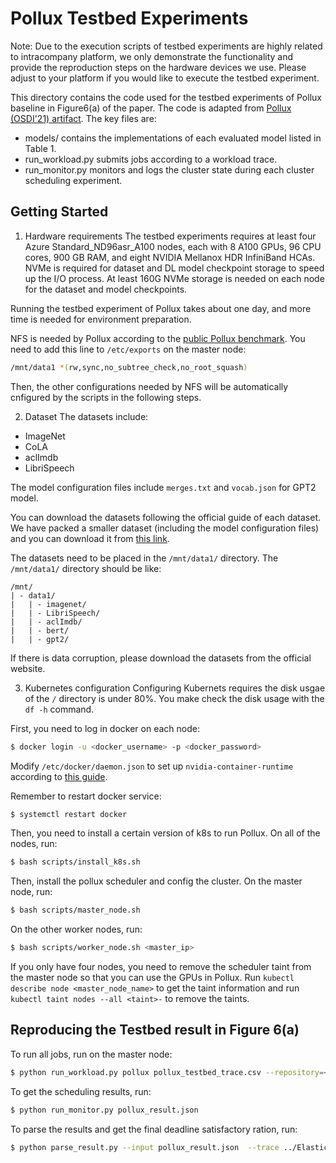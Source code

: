 # Pollux Testbed Experiments

Note: Due to the execution scripts of testbed experiments are highly related to intracompany platform, we only demonstrate the functionality and provide the reproduction steps on the hardware devices we use. Please adjust to your platform if you would like to execute the testbed experiment.

This directory contains the code used for the testbed experiments 
of Pollux baseline in Figure6(a) of the paper. The code is adapted from
[Pollux (OSDI'21) artifact](https://github.com/petuum/adaptdl/tree/osdi21-artifact).
The key files are:

- models/ contains the implementations of each evaluated model listed in Table 1.
- run_workload.py submits jobs according to a workload trace.
- run_monitor.py monitors and logs the cluster state during each cluster scheduling experiment.

## Getting Started
1. Hardware requirements
The testbed experiments requires at least four Azure Standard_ND96asr_A100 nodes, each with 8 A100 GPUs, 96 CPU cores, 900 GB RAM, and eight NVIDIA Mellanox HDR InfiniBand HCAs. 
NVMe is required for dataset and DL model checkpoint storage to speed up the I/O process. 
At least 160G NVMe storage is needed on each node for the dataset and model checkpoints.

Running the testbed experiment of Pollux takes about one day, and more time is needed for environment preparation.

NFS is needed by Pollux according to the [public Pollux benchmark](https://github.com/petuum/adaptdl/tree/osdi21-artifact/benchmark).
You need to add this line to `/etc/exports` on the master node:
```Bash
/mnt/data1 *(rw,sync,no_subtree_check,no_root_squash)
```
Then, the other configurations needed by NFS will be automatically cnfigured by the scripts in the following steps.

2. Dataset
The datasets include:
 - ImageNet
 - CoLA
 - aclImdb
 - LibriSpeech

The model configuration files include `merges.txt` and `vocab.json` for GPT2 model.

You can download the datasets following the official guide of each dataset.
We have packed a smaller dataset (including the model configuration files) and you can download it from [this link](https://drive.google.com/file/d/1gxFg842sYH6JNqCkKtYf7DfkFAunkh_n/view?usp=sharing). 

The datasets need to be placed in the `/mnt/data1/` directory.
The `/mnt/data1/` directory should be like:
```
/mnt/
| - data1/
|	| - imagenet/
|	| - LibriSpeech/
|	| - aclImdb/
|	| - bert/
|	| - gpt2/
```
If there is data corruption, please download the datasets from the official website.

3. Kubernetes configuration
Configuring Kubernets requires the disk usgae of the `/` directory is under 80%. You make check the disk usage with the `df -h` command. 

First, you need to log in docker on each node:
```Bash
$ docker login -u <docker_username> -p <docker_password>
```
Modify `/etc/docker/daemon.json` to set up `nvidia-container-runtime` according to [this guide](https://github.com/NVIDIA/k8s-device-plugin#quick-start). 

Remember to restart docker service:
```Bash
$ systemctl restart docker
```

Then, you need to install a certain version of k8s to run Pollux. On all of the nodes, run:
```Bash
$ bash scripts/install_k8s.sh
```
Then, install the pollux scheduler and config the cluster.
On the master node, run:
```Bash
$ bash scripts/master_node.sh
```

On the other worker nodes, run:
```Bash
$ bash scripts/worker_node.sh <master_ip>
```
If you only have four nodes, you need to remove the scheduler taint from the master node so that you can use the GPUs in Pollux. Run `kubectl describe node <master_node_name>` to get the taint information and run `kubectl taint nodes --all <taint>-` to remove the taints. 

## Reproducing the Testbed result in Figure 6(a)
To run all jobs, run on the master node:
```Bash
$ python run_workload.py pollux pollux_testbed_trace.csv --repository=<your_docker_username>/pollux
```

To get the scheduling results, run:
```Bash
$ python run_monitor.py pollux_result.json
```

To parse the results and get the final deadline satisfactory ration, run:
```Bash
$ python parse_result.py --input pollux_result.json  --trace ../ElasticFlow/traces/itp_day1.csv
```
